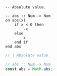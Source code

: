 ```applescript
-- Absolute value.
```

```applescript
-- abs :: Num -> Num
on abs(x)
    if x < 0 then
        -x
    else
        x
    end if
end abs
```

```js
// | Absolute value.
```

```js
// abs :: Num -> Num
const abs = Math.abs;
```